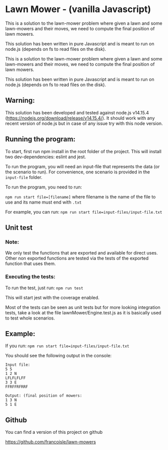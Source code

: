 # Lawn Mower - (vanilla Javascript)

This is a solution to the lawn-mower problem where given a lawn and some lawn-mowers and their moves, we need to compute
the final position of lawn mowers.

This solution has been written in pure Javascript and is meant to run on node.js (depends on fs to read files on the
disk).

This is a solution to the lawn-mower problem where given a lawn and some lawn-mowers and their moves, we need to compute
the final position of lawn mowers.

This solution has been written in pure Javascript and is meant to run on node.js (depends on fs to read files on the
disk).

## Warning:

This solution has been developed and tested against node.js v14.15.4 (https://nodejs.org/download/release/v14.15.4/). It
should work with any recent version of node.js but in case of any issue try with this node version.

## Running the program:

To start, first run npm install in the root folder of the project. This will install two dev-dependencies: eslint and
jest.

To run the program, you will need an input-file that represents the data (or the scenario to run). For convenience, one
scenario is provided in the `input-file` folder.

To run the program, you need to run:

`npm run start file=[filename]`
where filename is the name of the file to use and its name must end with `.txt`

For example, you can run:
`npm run start file=input-files/input-file.txt`

## Unit test

### Note:

We only test the functions that are exported and available for direct uses. Other non exported functions are tested via
the tests of the exported function that uses them.

### Executing the tests:

To run the test, just run:
`npm run test`

This will start jest with the coverage enabled.

Most of the tests can be seen as unit tests but for more looking integration tests, take a look at the file
lawnMower/Engine.test.js as it is basically used to test whole scenarios.

## Example:

If you run:
`npm run start file=input-files/input-file.txt`

You should see the following output in the console:

```
Input file:
5 5
1 2 N
LFLFLFLFF
3 3 E
FFRFFRFRRF

Output: (final position of mowers:
1 3 N
5 1 E
```

## Github
You can find a version of this project on github

https://github.com/francoisle/lawn-mowers
